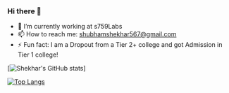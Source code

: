 
### Hi there 👋

- 🔭 I’m currently working at s759Labs
- 📫 How to reach me: shubhamshekhar567@gmail.com
- ⚡ Fun fact: I am a Dropout from a Tier 2+ college and got Admission in Tier 1 college!




[![Shekhar's GitHub stats](https://github-readme-stats.vercel.app/api?username=shubham567&theme=tokyonight&count_private=true&show_icons=true)]


[![Top Langs](https://github-readme-stats.vercel.app/api/top-langs/?username=shubham567&theme=tokyonight&count_private=true&layout=compact&langs_count=10)](https://github.com/anuraghazra/github-readme-stats)


